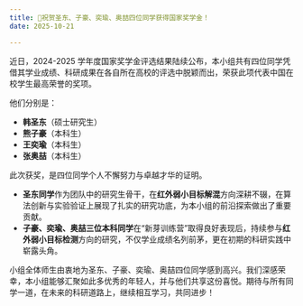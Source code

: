 ```yaml
---
title: 🎉祝贺圣东、子豪、奕瑜、奥喆四位同学获得国家奖学金！
date: 2025-10-21

---
```


近日，2024-2025 学年度国家奖学金评选结果陆续公布，本小组共有四位同学凭借其学业成绩、科研成果在各自所在高校的评选中脱颖而出，荣获此项代表中国在校学生最高荣誉的奖项。

他们分别是：

- **韩圣东**（硕士研究生）
- **熊子豪**（本科生）
- **王奕瑜**（本科生）
- **张奥喆**（本科生）

此次获奖，是四位同学个人不懈努力与卓越才华的证明。

- **圣东同学**作为团队中的研究生骨干，在**红外弱小目标解混**方向深耕不辍，在算法创新与实验验证上展现了扎实的研究功底，为本小组的前沿探索做出了重要贡献。
- **子豪、奕瑜、奥喆三位本科同学**在“新芽训练营”取得良好表现后，持续参与**红外弱小目标检测**方向的研究，不仅学业成绩名列前茅，更在初期的科研实践中崭露头角。

小组全体师生由衷地为圣东、子豪、奕瑜、奥喆四位同学感到高兴。我们深感荣幸，本小组能够汇聚如此多优秀的年轻人，并与他们共享这份喜悦。期待与所有同学一道，在未来的科研道路上，继续相互学习，共同进步！